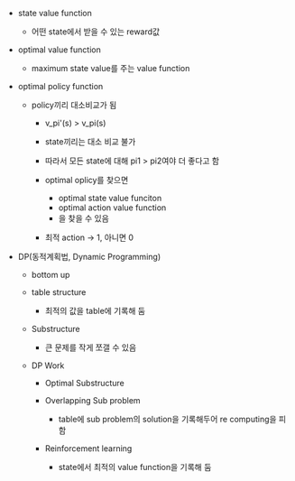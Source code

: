 - state value function
	- 어떤 state에서 받을 수 있는 reward값
- optimal value function
	- maximum state value를 주는 value function

- optimal policy function
	- policy끼리 대소비교가 됨
		- v_pi'(s) > v_pi(s)
		- state끼리는 대소 비교 불가
		- 따라서 모든 state에 대해 pi1 > pi2여야 더 좋다고 함
		
		- optimal oplicy를 찾으면
			- optimal state value funciton
			- optimal action value function
			- 을 찾을 수 있음
		
		- 최적 action -> 1, 아니면 0

- DP(동적계획법, Dynamic Programming)
	- bottom up
	- table structure
		- 최적의 값을 table에 기록해 둠
	- Substructure
		- 큰 문제를 작게 쪼갤 수 있음
	
	- DP Work
		- Optimal Substructure
		- Overlapping Sub problem
			- table에 sub problem의 solution을 기록해두어 re computing을 피함
		
		- Reinforcement learning
			- state에서 최적의 value function을 기록해 둠